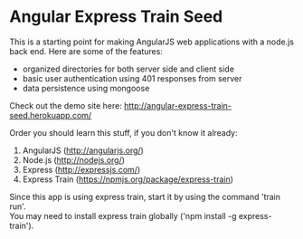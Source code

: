 # Angular Express Train Seed

This is a starting point for making AngularJS web applications with a node.js back end.  Here are some of the features:
- organized directories for both server side and client side
- basic user authentication using 401 responses from server
- data persistence using mongoose

Check out the demo site here: http://angular-express-train-seed.herokuapp.com/

Order you should learn this stuff, if you don't know it already:

1. AngularJS (http://angularjs.org/)
2. Node.js (http://nodejs.org/)
3. Express (http://expressjs.com/)
4. Express Train (https://npmjs.org/package/express-train)

Since this app is using express train, start it by using the command 'train run'.  
You may need to install express train globally ('npm install -g express-train').





